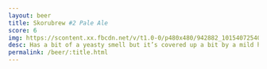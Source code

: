 ```yaml
---
layout: beer
title: Skorubrew #2 Pale Ale
score: 6
img: https://scontent.xx.fbcdn.net/v/t1.0-0/p480x480/942882_10154072540043745_2361335499708872878_n.jpg?oh=b7a86ba5d803407fd5cb807e02827d29&oe=586E92C4
desc: Has a bit of a yeasty smell but it’s covered up a bit by a mild hop aroma. Low on bitterness with a bit of sweetness and not too malty. All round quite drinkable
permalink: /beer/:title.html
---
```

